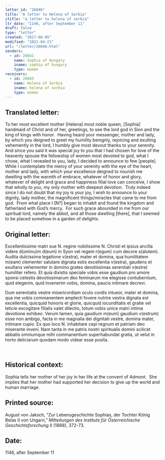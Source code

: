 ```yaml
---
letter_id: "26046"
title: "A letter to Helena of Serbia"
ititle: "a letter to helena of serbia"
ltr_date: "1146, after September 11"
draft: false
type: "letter"
created: "2017-08-05"
modified: "2021-04-21"
url: "/letter/26046.html"
senders:
  - id: 26041
    name: Sophia of Hungary
    iname: sophia of hungary
    type: woman
receivers:
  - id: 26045
    name: Helena of Serbia
    iname: helena of serbia
    type: woman
---
```

<h2> Translated letter:</h2><p>To her most excellent mother [Helena] most noble queen, [Sophia] handmaid of Christ and of her, greetings, to see the lord god in Sion and the king of kings with honor.&nbsp; Having heard your messenger, mother and lady, by which you deigned to greet my humility benignly, rejoicing and exulting vehemently in the lord, I humbly give most devout thanks to your serenity.&nbsp; And since you said it was special joy to you that I had chosen for love of the heavenly spouse the fellowship of women most devoted to god, what I chose, what I revealed to you, lady, I decided to announce to few [people].&nbsp; While I contemplate the mercy of your serenity with the eye of the heart, mother and lady, with which your excellence deigned to nourish me dwelling with the warmth of embrace, whatever of honor and glory, whatever of delight and grace and happiness filial love can conceive, I show that wholly to you, my only mother with deepest devotion.&nbsp; Truly indeed since I do not doubt that my joy is your joy, I wish to announce to your dignity, lady mother, the magnificent things/miracles that came to me from god.&nbsp; From what place I [N?] began to inhabit and found the kingdom and fatherland with God’s mercy.&nbsp; For such grace abounded in me from our spiritual lord, namely the abbot, and all those dwelling [there], that I seemed to be placed somehow in a garden of delights.</p><h2 class="mt-4"> Original letter:</h2><p>Excellentissime matri sue N. regine nobilissime N. Christi et ipsius ancilla videre d(ominu)m d(eum) in Syon vel regem r(egum) cum decore s(alutem). Audita dulcissima legatione v(estra), mater et domina, qua humilitatem m(eam) clementer salutare dignata estis excellentia v(estra), gaudens et exultans vehementer in domino grates devotissimas serenitati v(estre) humiliter refero. Et quia dixistis speciale vobis esse gaudium pro amore sponsi celestis devotissimarum deo feminarum me elegisse contubernium, quid elegerim, quid invenerim vobis, domina, paucis intimare decrevi.</p><p>Dum serenitatis vestre misericordiam oculo cordis intueor, mater et domina, qua me vobis commanentem amplecti fovere nutrire vestra dignata est excellentia, quicquid honoris et glorie, quicquid iocunditatis et gratie vel leticie excogitare filialis valet dilectio, totum vobis unice matri intima devotione exhibeo. Verum tamen, quia gaudium m(eum) gaudium v(estrum) esse non ambigo, facta in me magnalia dei dignitati vestre, domina mater, intimare cupio. Ex quo loco N. inhabitare cepi regnum et patriam deo miserante inveni. Nam tanta in me patris nostri spiritualis domini scilicet abbatis omniumque mihi commanentium superhabundat gratia, ut velut in horto deliciarum quodam modo videar esse posita.</p><p>&nbsp;</p><h2 class="mt-4"> Historical context:</h2><p>Sophia tells her mother of her joy in her life at the convent of Admont. &nbsp;She implies that her mother had supported her decision to give up the world and human marriage.</p><h2 class="mt-4"> Printed source:</h2><p>August von Jaksch, “Zur Lebensgeschichte Sophias, der Tochter König Belas II von Ungarn,” <i>Mitteilungen des Instituts für Österreichische Geschichtsforschung</i> II (1888), 372-73.&nbsp;</p><h2 class="mt-4"> Date:</h2>1146, after September 11